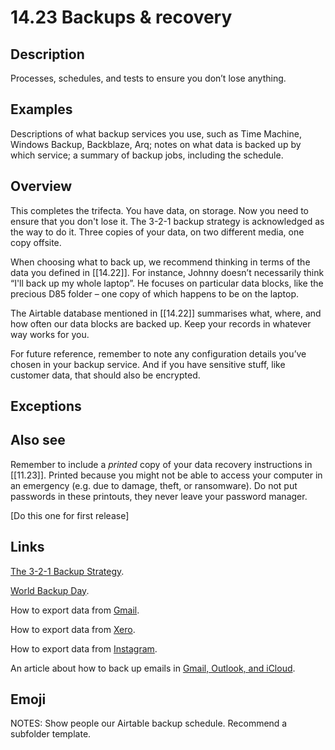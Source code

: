 # 14.23 Backups & recovery

## Description

Processes, schedules, and tests to ensure you don’t lose anything.

## Examples

Descriptions of what backup services you use, such as Time Machine, Windows Backup, Backblaze, Arq; notes on what data is backed up by which service; a summary of backup jobs, including the schedule.

## Overview

This completes the trifecta. You have data, on storage. Now you need to ensure that you don't lose it. The 3-2-1 backup strategy is acknowledged as the way to do it. Three copies of your data, on two different media, one copy offsite.

When choosing what to back up, we recommend thinking in terms of the data you defined in [[14.22]]. For instance, Johnny doesn’t necessarily think “I'll back up my whole laptop”. He focuses on particular data blocks, like the precious D85 folder – one copy of which happens to be on the laptop.

The Airtable database mentioned in [[14.22]] summarises what, where, and how often our data blocks are backed up. Keep your records in whatever way works for you.

For future reference, remember to note any configuration details you’ve chosen in your backup service. And if you have sensitive stuff, like customer data, that should also be encrypted.

## Exceptions

## Also see

Remember to include a _printed_ copy of your data recovery instructions in [[11.23]]. Printed because you might not be able to access your computer in an emergency (e.g. due to damage, theft, or ransomware). Do not put passwords in these printouts, they never leave your password manager.


[Do this one for first release]

## Links

[The 3-2-1 Backup Strategy](https://www.backblaze.com/blog/the-3-2-1-backup-strategy/).

[World Backup Day](https://worldbackupday.com).

How to export data from [Gmail](https://takeout.google.com/settings/takeout?pli=1).

How to export data from [Xero](https://central.xero.com/s/article/Export-data-out-of-Xero).

How to export data from [Instagram](https://help.instagram.com/181231772500920).

An article about how to back up emails in [Gmail, Outlook, and iCloud](https://www.wired.com/story/how-to-back-up-email-gmail-outlook-icloud/).

## Emoji

NOTES:
Show people our Airtable backup schedule.
Recommend a subfolder template.
